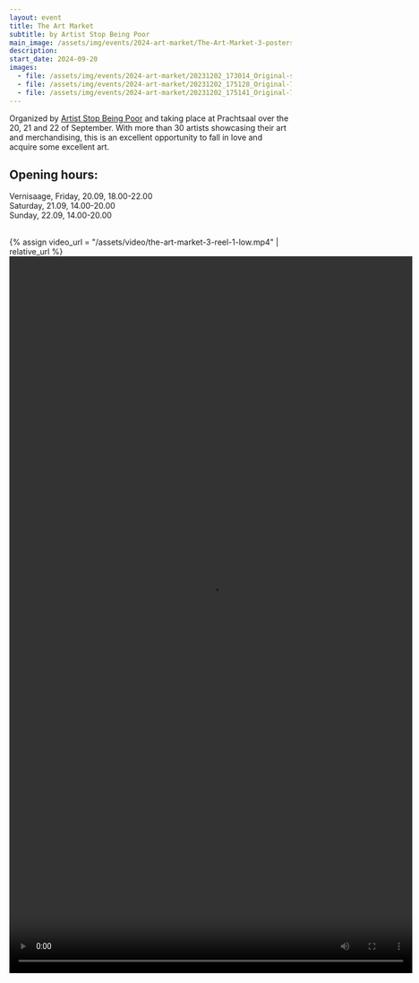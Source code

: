 ```yaml
---
layout: event
title: The Art Market
subtitle: by Artist Stop Being Poor
main_image: /assets/img/events/2024-art-market/The-Art-Market-3-posters-04-crop.webp
description: 
start_date: 2024-09-20
images: 
  - file: /assets/img/events/2024-art-market/20231202_173014_Original-scaled.jpeg
  - file: /assets/img/events/2024-art-market/20231202_175128_Original-768x1024.jpeg
  - file: /assets/img/events/2024-art-market/20231202_175141_Original-768x1024.jpeg
---
```



Organized by [Artist Stop Being Poor](https://artiststopbeingpoor.club/the-art-market/) and taking place at Prachtsaal over the 20, 21 and 22 of September. With more than 30 artists showcasing their art and merchandising, this is an excellent opportunity to fall in love and acquire some excellent art.

## Opening hours:
Vernisaage, Friday, 20.09, 18.00-22.00<br>
Saturday, 21.09, 14.00-20.00<br>
Sunday, 22.09, 14.00-20.00<br>
<br>

{% assign video_url = "/assets/video/the-art-market-3-reel-1-low.mp4" | relative_url %}
<video width="720" height="1280" controls>
  <source src="{{ video_url }}" type="video/mp4">
  Your browser does not support the video tag.
</video>

